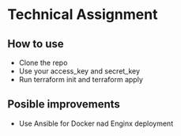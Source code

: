 # Technical Assignment 

## How to use

* Clone the repo
* Use your access_key and secret_key
* Run terraform init and terraform apply

## Posible improvements
* Use Ansible for Docker nad Enginx deployment
